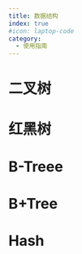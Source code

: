 ```yaml
---
title: 数据结构
index: true
#icon: laptop-code
category:
  - 使用指南
---
```



# 二叉树









# 红黑树









# B-Treee









# B+Tree









# Hash









